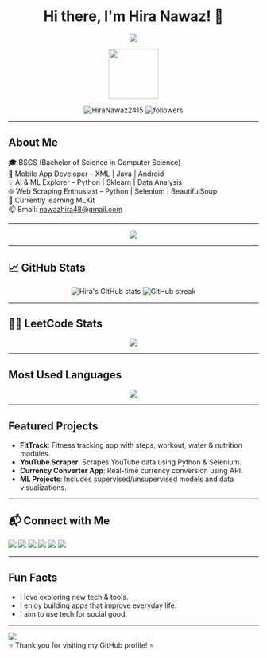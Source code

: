 <h1 align="center">Hi there, I'm Hira Nawaz! 👋</h1>

<p align="center">
  <img src="https://readme-typing-svg.demolab.com?font=Fira+Code&size=24&pause=1000&color=00ADB5&width=500&lines=BSCS+Student+%7C+Mobile+Developer;AI+%26+ML+Enthusiast+%7C+Tech+Explorer;Passionate+about+Learning+%26+Building" />
</p>

<p align="center">
  <img src="https://media.giphy.com/media/26AHONQ79FdWZhAI0/giphy.gif" width="100" height="100">
</p>

<p align="center">
  <img src="https://komarev.com/ghpvc/?username=HiraNawaz2415&label=Profile%20views&color=0e75b6&style=flat" alt="HiraNawaz2415" />
  <img src="https://img.shields.io/github/followers/HiraNawaz2415?label=Followers&style=social" alt="followers"/>
</p>

---

## About Me
🎓 BSCS (Bachelor of Science in Computer Science)  
📱 Mobile App Developer – XML | Java | Android  
💡 AI & ML Explorer – Python | Sklearn | Data Analysis  
🌐 Web Scraping Enthusiast – Python | Selenium | BeautifulSoup  
🌱 Currently learning MLKit  
📫 Email: [nawazhira48@gmail.com](mailto:nawazhira48@gmail.com)

---

<p align="center">
  <img src="https://skillicons.dev/icons?i=java,kotlin,androidstudio,python,cpp,c,html,css,js,react,mysql,sqlite,firebase,git,vscode,jupyter,numpy,pandas,sklearn,matplotlib,github" />
</p>

---

## 📈 GitHub Stats

<p align="center">
  <img src="https://github-readme-stats.vercel.app/api?username=HiraNawaz2415&show_icons=true&theme=radical" alt="Hira's GitHub stats"/>
  <img src="https://github-readme-streak-stats.herokuapp.com/?user=HiraNawaz2415&theme=radical" alt="GitHub streak"/>
</p>

---

## 👨‍💻 LeetCode Stats

<p align="center">
  <img src="https://leetcard.jacoblin.cool/HiraNawaz2415?theme=dark&font=baloo&ext=contest" />
</p>

---

## Most Used Languages

<p align="center">
  <img src="https://github-readme-stats.vercel.app/api/top-langs/?username=HiraNawaz2415&layout=compact&theme=radical" />
</p>

---

## Featured Projects

-  **FitTrack**: Fitness tracking app with steps, workout, water & nutrition modules.
-  **YouTube Scraper**: Scrapes YouTube data using Python & Selenium.
-  **Currency Converter App**: Real-time currency conversion using API.
-  **ML Projects**: Includes supervised/unsupervised models and data visualizations.

---

## 📬 Connect with Me

<p align="left">
  <a href="https://www.linkedin.com/in/hira-nawaz-544632348/"><img src="https://img.shields.io/badge/LinkedIn-%230077B5.svg?&style=flat&logo=linkedin&logoColor=white"/></a>
  <a href="https://stackoverflow.com/users/23370218/hira-nawaz"><img src="https://img.shields.io/badge/StackOverflow-%23F58025.svg?&style=flat&logo=stack-overflow&logoColor=white"/></a>
  <a href="https://www.kaggle.com/hiranawaz2415"><img src="https://img.shields.io/badge/Kaggle-%2312100E.svg?&style=flat&logo=kaggle&logoColor=white"/></a>
  <a href="https://medium.com/@nawazhira48"><img src="https://img.shields.io/badge/Medium-%2312100E.svg?&style=flat&logo=medium&logoColor=white"/></a>
  <a href="https://www.hackerrank.com/profile/nawazhira48"><img src="https://img.shields.io/badge/HackerRank-%232EC866.svg?&style=flat&logo=hackerrank&logoColor=white"/></a>
   <a href="https://leetcode.com/u/hiranawaz2415/"><img src="https://img.shields.io/badge/LeetCode-%23FFA116.svg?&style=flat&logo=leetcode&logoColor=white"/></a>
</p>

---

## Fun Facts

-  I love exploring new tech & tools.
-  I enjoy building apps that improve everyday life.
-  I aim to use tech for social good.

---
  <img src="https://raw.githubusercontent.com/andreasbm/readme/master/assets/lines/colored.png" />
  <br>
  ⭐ Thank you for visiting my GitHub profile! ⭐
</p>
